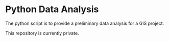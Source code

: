 # Python Data Analysis

The python script is to provide a preliminary data analysis for a GIS project.

This repository is currently private.
